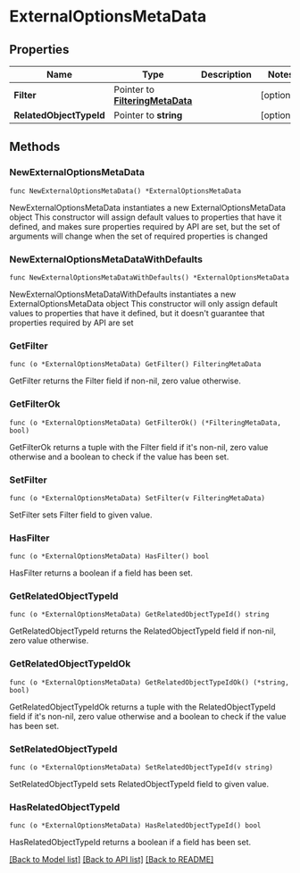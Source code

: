 # ExternalOptionsMetaData

## Properties

Name | Type | Description | Notes
------------ | ------------- | ------------- | -------------
**Filter** | Pointer to [**FilteringMetaData**](FilteringMetaData.md) |  | [optional] 
**RelatedObjectTypeId** | Pointer to **string** |  | [optional] 

## Methods

### NewExternalOptionsMetaData

`func NewExternalOptionsMetaData() *ExternalOptionsMetaData`

NewExternalOptionsMetaData instantiates a new ExternalOptionsMetaData object
This constructor will assign default values to properties that have it defined,
and makes sure properties required by API are set, but the set of arguments
will change when the set of required properties is changed

### NewExternalOptionsMetaDataWithDefaults

`func NewExternalOptionsMetaDataWithDefaults() *ExternalOptionsMetaData`

NewExternalOptionsMetaDataWithDefaults instantiates a new ExternalOptionsMetaData object
This constructor will only assign default values to properties that have it defined,
but it doesn't guarantee that properties required by API are set

### GetFilter

`func (o *ExternalOptionsMetaData) GetFilter() FilteringMetaData`

GetFilter returns the Filter field if non-nil, zero value otherwise.

### GetFilterOk

`func (o *ExternalOptionsMetaData) GetFilterOk() (*FilteringMetaData, bool)`

GetFilterOk returns a tuple with the Filter field if it's non-nil, zero value otherwise
and a boolean to check if the value has been set.

### SetFilter

`func (o *ExternalOptionsMetaData) SetFilter(v FilteringMetaData)`

SetFilter sets Filter field to given value.

### HasFilter

`func (o *ExternalOptionsMetaData) HasFilter() bool`

HasFilter returns a boolean if a field has been set.

### GetRelatedObjectTypeId

`func (o *ExternalOptionsMetaData) GetRelatedObjectTypeId() string`

GetRelatedObjectTypeId returns the RelatedObjectTypeId field if non-nil, zero value otherwise.

### GetRelatedObjectTypeIdOk

`func (o *ExternalOptionsMetaData) GetRelatedObjectTypeIdOk() (*string, bool)`

GetRelatedObjectTypeIdOk returns a tuple with the RelatedObjectTypeId field if it's non-nil, zero value otherwise
and a boolean to check if the value has been set.

### SetRelatedObjectTypeId

`func (o *ExternalOptionsMetaData) SetRelatedObjectTypeId(v string)`

SetRelatedObjectTypeId sets RelatedObjectTypeId field to given value.

### HasRelatedObjectTypeId

`func (o *ExternalOptionsMetaData) HasRelatedObjectTypeId() bool`

HasRelatedObjectTypeId returns a boolean if a field has been set.


[[Back to Model list]](../README.md#documentation-for-models) [[Back to API list]](../README.md#documentation-for-api-endpoints) [[Back to README]](../README.md)


